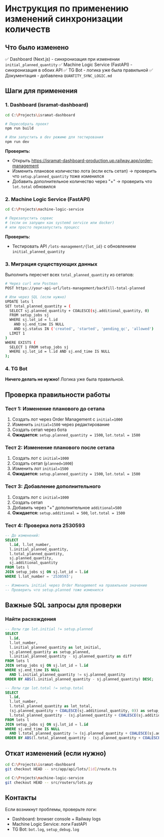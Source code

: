 # Инструкция по применению изменений синхронизации количеств

## Что было изменено

✅ Dashboard (Next.js) - синхронизация при изменении `initial_planned_quantity`
✅ Machine Logic Service (FastAPI) - синхронизация в обоих API
✅ TG Bot - логика уже была правильной
✅ Документация - добавлена `QUANTITY_SYNC_LOGIC.md`

## Шаги для применения

### 1. Dashboard (isramat-dashboard)

```bash
cd C:\Projects\isramat-dashboard

# Пересобрать проект
npm run build

# Или запустить в dev режиме для тестирования
npm run dev
```

**Проверить:**
- Открыть https://isramat-dashboard-production.up.railway.app/order-management
- Изменить плановое количество лота (если есть сетап) → проверить что `setup.planned_quantity` тоже изменился
- Добавить дополнительное количество через "+" → проверить что `lot.total` обновился

### 2. Machine Logic Service (FastAPI)

```bash
cd C:\Projects\machine-logic-service

# Перезапустить сервис
# (если он запущен как systemd service или docker)
# или просто перезапустить процесс
```

**Проверить:**
- Тестировать API `/lots-management/{lot_id}` с обновлением `initial_planned_quantity`

### 3. Миграция существующих данных

Выполнить пересчет всех `total_planned_quantity` из сетапов:

```bash
# Через curl или Postman
POST https://your-api-url/lots-management/backfill-total-planned

# Или через SQL (если нужно)
UPDATE lots l
SET total_planned_quantity = (
  SELECT sj.planned_quantity + COALESCE(sj.additional_quantity, 0)
  FROM setup_jobs sj
  WHERE sj.lot_id = l.id 
    AND sj.end_time IS NULL
    AND sj.status IN ('created', 'started', 'pending_qc', 'allowed')
  LIMIT 1
)
WHERE EXISTS (
  SELECT 1 FROM setup_jobs sj 
  WHERE sj.lot_id = l.id AND sj.end_time IS NULL
);
```

### 4. TG Bot

**Ничего делать не нужно!** Логика уже была правильной.

## Проверка правильности работы

### Тест 1: Изменение планового до сетапа
1. Создать лот через Order Management с `initial=1000`
2. Изменить `initial=1500` через редактирование
3. Создать сетап через бота
4. **Ожидается:** `setup.planned_quantity = 1500`, `lot.total = 1500`

### Тест 2: Изменение планового после сетапа
1. Создать лот с `initial=1000`
2. Создать сетап (`planned=1000`)
3. Изменить лот `initial=1500`
4. **Ожидается:** `setup.planned_quantity = 1500`, `lot.total = 1500`

### Тест 3: Добавление дополнительного
1. Создать лот с `initial=1000`
2. Создать сетап
3. Добавить через "+" дополнительное `additional=500`
4. **Ожидается:** `setup.additional = 500`, `lot.total = 1500`

### Тест 4: Проверка лота 2530593
```sql
-- До изменений:
SELECT 
  l.id, l.lot_number,
  l.initial_planned_quantity, 
  l.total_planned_quantity,
  sj.planned_quantity,
  sj.additional_quantity
FROM lots l
JOIN setup_jobs sj ON sj.lot_id = l.id
WHERE l.lot_number = '2530593';

-- Изменить initial через Order Management на правильное значение
-- Проверить что setup.planned тоже изменился
```

## Важные SQL запросы для проверки

### Найти расхождения
```sql
-- Лоты где lot.initial != setup.planned
SELECT 
  l.id,
  l.lot_number,
  l.initial_planned_quantity as lot_initial,
  sj.planned_quantity as setup_planned,
  l.initial_planned_quantity - sj.planned_quantity as diff
FROM lots l
JOIN setup_jobs sj ON sj.lot_id = l.id
WHERE sj.end_time IS NULL
  AND l.initial_planned_quantity != sj.planned_quantity
ORDER BY ABS(l.initial_planned_quantity - sj.planned_quantity) DESC;

-- Лоты где lot.total != setup.total
SELECT 
  l.id,
  l.lot_number,
  l.total_planned_quantity as lot_total,
  (sj.planned_quantity + COALESCE(sj.additional_quantity, 0)) as setup_total,
  l.total_planned_quantity - (sj.planned_quantity + COALESCE(sj.additional_quantity, 0)) as diff
FROM lots l
JOIN setup_jobs sj ON sj.lot_id = l.id
WHERE sj.end_time IS NULL
  AND l.total_planned_quantity != (sj.planned_quantity + COALESCE(sj.additional_quantity, 0))
ORDER BY ABS(l.total_planned_quantity - (sj.planned_quantity + COALESCE(sj.additional_quantity, 0))) DESC;
```

## Откат изменений (если нужно)

```bash
cd C:\Projects\isramat-dashboard
git checkout HEAD -- src/app/api/lots/[id]/route.ts

cd C:\Projects\machine-logic-service
git checkout HEAD -- src/routers/lots.py
```

## Контакты

Если возникнут проблемы, проверьте логи:
- Dashboard: browser console + Railway logs
- Machine Logic Service: логи FastAPI
- TG Bot: `bot.log`, `setup_debug.log`

